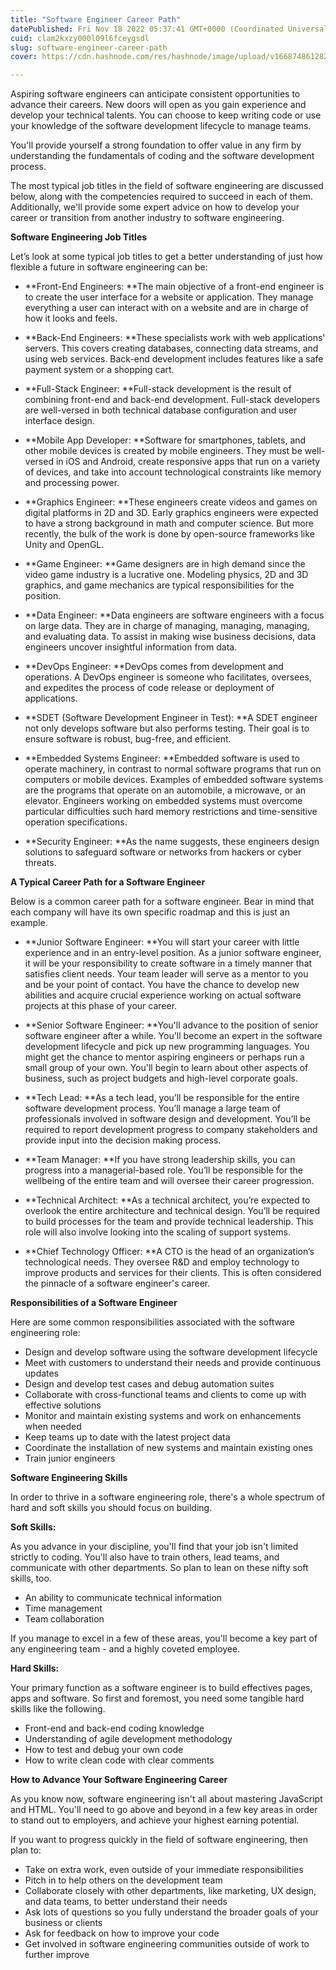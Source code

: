 ```yaml
---
title: "Software Engineer Career Path"
datePublished: Fri Nov 18 2022 05:37:41 GMT+0000 (Coordinated Universal Time)
cuid: clam2kxzy000l09l6fceygsdl
slug: software-engineer-career-path
cover: https://cdn.hashnode.com/res/hashnode/image/upload/v1668748612820/m7Ww23grj.jpg

---
```


Aspiring software engineers can anticipate consistent opportunities to advance their careers. New doors will open as you gain experience and develop your technical talents. You can choose to keep writing code or use your knowledge of the software development lifecycle to manage teams.

You'll provide yourself a strong foundation to offer value in any firm by understanding the fundamentals of coding and the software development process.

The most typical job titles in the field of software engineering are discussed below, along with the competencies required to succeed in each of them. Additionally, we'll provide some expert advice on how to develop your career or transition from another industry to software engineering.



**Software Engineering Job Titles**

Let’s look at some typical job titles to get a better understanding of just how flexible a future in software engineering can be:

- **Front-End Engineers: **The main objective of a front-end engineer is to create the user interface for a website or application. They manage everything a user can interact with on a website and are in charge of how it looks and feels.


- **Back-End Engineers: **These specialists work with web applications' servers. This covers creating databases, connecting data streams, and using web services. Back-end development includes features like a safe payment system or a shopping cart.

- **Full-Stack Engineer: **Full-stack development is the result of combining front-end and back-end development. Full-stack developers are well-versed in both technical database configuration and user interface design.

- **Mobile App Developer: **Software for smartphones, tablets, and other mobile devices is created by mobile engineers. They must be well-versed in iOS and Android, create responsive apps that run on a variety of devices, and take into account technological constraints like memory and processing power.

- **Graphics Engineer: **These engineers create videos and games on digital platforms in 2D and 3D. Early graphics engineers were expected to have a strong background in math and computer science. But more recently, the bulk of the work is done by open-source frameworks like Unity and OpenGL.

- **Game Engineer: **Game designers are in high demand since the video game industry is a lucrative one. Modeling physics, 2D and 3D graphics, and game mechanics are typical responsibilities for the position.

- **Data Engineer: **Data engineers are software engineers with a focus on large data. They are in charge of managing, managing, managing, and evaluating data. To assist in making wise business decisions, data engineers uncover insightful information from data.

- **DevOps Engineer: **DevOps comes from development and operations. A DevOps engineer is someone who facilitates, oversees, and expedites the process of code release or deployment of applications.

- **SDET (Software Development Engineer in Test): **A SDET engineer not only develops software but also performs testing. Their goal is to ensure software is robust, bug-free, and efficient.

- **Embedded Systems Engineer: **Embedded software is used to operate machinery, in contrast to normal software programs that run on computers or mobile devices. Examples of embedded software systems are the programs that operate on an automobile, a microwave, or an elevator. Engineers working on embedded systems must overcome particular difficulties such hard memory restrictions and time-sensitive operation specifications.

- **Security Engineer: **As the name suggests, these engineers design solutions to safeguard software or networks from hackers or cyber threats.


**A Typical Career Path for a Software Engineer**

Below is a common career path for a software engineer. Bear in mind that each company will have its own specific roadmap and this is just an example.

- **Junior Software Engineer: **You will start your career with little experience and in an entry-level position. As a junior software engineer, it will be your responsibility to create software in a timely manner that satisfies client needs. Your team leader will serve as a mentor to you and be your point of contact. You have the chance to develop new abilities and acquire crucial experience working on actual software projects at this phase of your career.

- **Senior Software Engineer: **You'll advance to the position of senior software engineer after a while. You'll become an expert in the software development lifecycle and pick up new programming languages. You might get the chance to mentor aspiring engineers or perhaps run a small group of your own. You'll begin to learn about other aspects of business, such as project budgets and high-level corporate goals.

- **Tech Lead: **As a tech lead, you’ll be responsible for the entire software development process. You’ll manage a large team of professionals involved in software design and development. You’ll be required to report development progress to company stakeholders and provide input into the decision making process.

- **Team Manager: **If you have strong leadership skills, you can progress into a managerial-based role. You’ll be responsible for the wellbeing of the entire team and will oversee their career progression.

- **Technical Architect: **As a technical architect, you’re expected to overlook the entire architecture and technical design. You’ll be required to build processes for the team and provide technical leadership. This role will also involve looking into the scaling of support systems.

- **Chief Technology Officer: **A CTO is the head of an organization’s technological needs. They oversee R&D and employ technology to improve products and services for their clients. This is often considered the pinnacle of a software engineer's career.


**Responsibilities of a Software Engineer**


Here are some common responsibilities associated with the software engineering role:

- Design and develop software using the software development lifecycle
- Meet with customers to understand their needs and provide continuous updates
- Design and develop test cases and debug automation suites
- Collaborate with cross-functional teams and clients to come up with effective solutions
- Monitor and maintain existing systems and work on enhancements when needed
- Keep teams up to date with the latest project data
- Coordinate the installation of new systems and maintain existing ones
- Train junior engineers


**Software Engineering Skills**

In order to thrive in a software engineering role, there's a whole spectrum of hard and soft skills you should focus on building.

**Soft Skills:**

As you advance in your discipline, you'll find that your job isn't limited strictly to coding. You'll also have to train others, lead teams, and communicate with other departments. So plan to lean on these nifty soft skills, too.

- An ability to communicate technical information
- Time management
- Team collaboration

If you manage to excel in a few of these areas, you'll become a key part of any engineering team - and a highly coveted employee.


**Hard Skills:**

Your primary function as a software engineer is to build effectives pages, apps and software. So first and foremost, you need some tangible hard skills like the following.

- Front-end and back-end coding knowledge
- Understanding of agile development methodology
- How to test and debug your own code
- How to write clean code with clear comments


**How to Advance Your Software Engineering Career**

As you know now, software engineering isn't all about mastering JavaScript and HTML. You'll need to go above and beyond in a few key areas in order to stand out to employers, and achieve your highest earning potential.

If you want to progress quickly in the field of software engineering, then plan to:

- Take on extra work, even outside of your immediate responsibilities
- Pitch in to help others on the development team
- Collaborate closely with other departments, like marketing, UX design, and data teams, to better understand their needs
- Ask lots of questions so you fully understand the broader goals of your business or clients
- Ask for feedback on how to improve your code
- Get involved in software engineering communities outside of work to further improve
